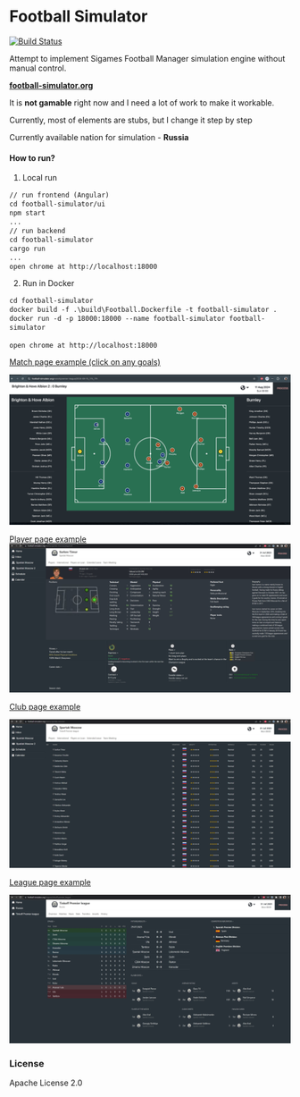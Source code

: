 # Football Simulator

[![Build Status](http://drone.zoxexivo.com/api/badges/ZOXEXIVO/football-simulator/status.svg)](http://drone.zoxexivo.com/ZOXEXIVO/football-simulator)

Attempt to implement Sigames Football Manager simulation engine without manual control.

**[football-simulator.org](https://football-simulator.org)**

It is **not gamable** right now and I need a lot of work to make it workable.

Currently, most of elements are stubs, but I change it step by step

Currently available nation for simulation - **Russia**

#### How to run?

1) Local run

```console
// run frontend (Angular)
cd football-simulator/ui
npm start
...
// run backend
cd football-simulator
cargo run
...
open chrome at http://localhost:18000
```

2) Run in Docker

```console
cd football-simulator
docker build -f .\build\Football.Dockerfile -t football-simulator .
docker run -d -p 18000:18000 --name football-simulator football-simulator

open chrome at http://localhost:18000
```

[Match page example (click on any goals)](https://football-simulator.org/leagues/premier-league)

![alt text](docs/images/match.jpg "Match page")

[Player page example](https://football-simulator.org/teams/spartak-moscow/players/1)
![alt text](docs/images/player.jpg "Player page")

[Club page example](https://football-simulator.org/teams/spartak-moscow)

![alt text](docs/images/club.jpg "Club page")

[League page example](https://football-simulator.org/leagues/tinkoff-premier_league)

![alt text](docs/images/league.jpg "League page")

### License

Apache License 2.0